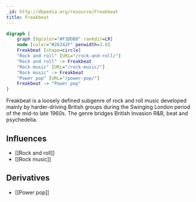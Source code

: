 ```yaml
---
_id: http://dbpedia.org/resource/Freakbeat
title: Freakbeat
---
```


```dot
digraph {
	graph [bgcolor="#F3DDB8" rankdir=LR]
	node [color="#26242F" penwidth=3.0]
	Freakbeat [shape=circle]
	"Rock and roll" [URL="/rock-and-roll/"]
	"Rock and roll" -> Freakbeat
	"Rock music" [URL="/rock-music/"]
	"Rock music" -> Freakbeat
	"Power pop" [URL="/power-pop/"]
	Freakbeat -> "Power pop"
}
```

Freakbeat is a loosely defined subgenre of rock and roll music developed mainly by harder-driving British groups during the Swinging London period of the mid-to late 1960s. The genre bridges British Invasion R&B, beat and psychedelia.

## Influences
- [[Rock and roll]]
- [[Rock music]]

## Derivatives
- [[Power pop]]
